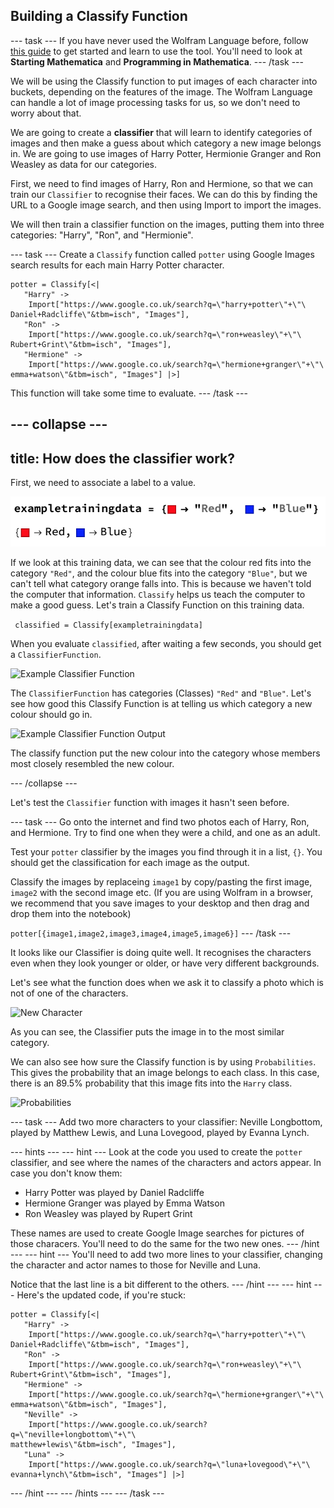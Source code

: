 ##  Building a Classify Function

--- task ---
If you have never used the Wolfram Language before, follow [this guide](https://projects.raspberrypi.org/en/projects/getting-started-with-mathematica) to get started and learn to use the tool. You'll need to look at **Starting Mathematica** and **Programming in Mathematica**.
--- /task ---

We will be using the Classify function to put images of each character into buckets, depending on the features of the image.
The Wolfram Language can handle a lot of image processing tasks for us, so we don't need to worry about that.

We are going to create a **classifier** that will learn to identify categories of images and then make a guess about which category a new image belongs in. We are going to use images of Harry Potter, Hermionie Granger and Ron Weasley as data for our categories.

First, we need to find images of Harry, Ron and Hermione, so that we can train our `Classifier` to recognise their faces. We can do this by finding the URL to a Google image search, and then using Import to import the images.

We will then train a classifier function on the images, putting them into three categories: "Harry", "Ron", and "Hermionie".

--- task ---
Create a `Classify` function called `potter` using Google Images search results for each main Harry Potter character.

```
potter = Classify[<|
   "Harry" -> 
    Import["https://www.google.co.uk/search?q=\"harry+potter\"+\"\
Daniel+Radcliffe\"&tbm=isch", "Images"], 
   "Ron" -> 
    Import["https://www.google.co.uk/search?q=\"ron+weasley\"+\"\
Rubert+Grint\"&tbm=isch", "Images"], 
   "Hermione" -> 
    Import["https://www.google.co.uk/search?q=\"hermione+granger\"+\"\
emma+watson\"&tbm=isch", "Images"] |>]
```

This function will take some time to evaluate.
--- /task ---

--- collapse ---
---
title: How does the classifier work?
---
First, we need to associate a label to a value.

![Example Training Data](images/exampletrainingdata.png)

If we look at this training data, we can see that the colour red fits into the category `"Red"`, and the colour blue fits into the category `"Blue"`, but we can't tell what category orange falls into. This is because we haven't told the computer that information. `Classify` helps us teach the computer to make a good guess. Let's train a Classify Function on this training data.

``` classified = Classify[exampletrainingdata]```

When you evaluate `classified`, after waiting a few seconds, you should get a `ClassifierFunction`.

![Example Classifier Function](images/exampleClassifierFunction.png)

The `ClassifierFunction` has categories (Classes) `"Red"` and `"Blue"`. Let's see how good this Classify Function is at telling us which category a new colour should go in.

![Example Classifier Function Output](images/exampleClassifierOutput.png)

The classify function put the new colour into the category whose members most closely resembled the new colour.

--- /collapse ---

Let's test the `Classifier` function with images it hasn't seen before.

--- task ---
Go onto the internet and find two photos each of Harry, Ron, and Hermione. Try to find one when they were a child, and one as an adult.

Test your `potter` classifier by the images you find through it in a list, `{}`. You should get the classification for each image as the output.

Classify the images by replaceing `image1` by copy/pasting the first image, `image2` with the second image etc. (If you are using Wolfram in a browser, we recommend that you save images to your desktop and then drag and drop them into the notebook)

`potter[{image1,image2,image3,image4,image5,image6}]`
--- /task ---

It looks like our Classifier is doing quite well. It recognises the characters even when they look younger or older, or have very different backgrounds. 

Let's see what the function does when we ask it to classify a photo which is not of one of the characters.

![New Character](images/testsubjects.png)

As you can see, the Classifier puts the image in to the most similar category.

We can also see how sure the Classify function is by using `Probabilities`. This gives the probability that an image belongs to each class. In this case, there is an 89.5% probability that this image fits into the `Harry` class.

![Probabilities](images/probability.png)

--- task ---
Add two more characters to your classifier: Neville Longbottom, played by Matthew Lewis, and Luna Lovegood, played by Evanna Lynch.

--- hints ---
--- hint ---
Look at the code you used to create the `potter` classifier, and see where the names of the characters and actors appear. In case you don't know them:

  + Harry Potter was played by Daniel Radcliffe
  + Hermione Granger was played by Emma Watson
  + Ron Weasley was played by Rupert Grint

These names are used to create Google Image searches for pictures of those characers. You'll need to do the same for the two new ones.
--- /hint ---
--- hint ---
You'll need to add two more lines to your classifier, changing the character and actor names to those for Neville and Luna.

Notice that the last line is a bit different to the others.
--- /hint ---
--- hint ---
Here's the updated code, if you're stuck:
```
potter = Classify[<|
   "Harry" -> 
    Import["https://www.google.co.uk/search?q=\"harry+potter\"+\"\
Daniel+Radcliffe\"&tbm=isch", "Images"], 
   "Ron" -> 
    Import["https://www.google.co.uk/search?q=\"ron+weasley\"+\"\
Rubert+Grint\"&tbm=isch", "Images"], 
   "Hermione" -> 
    Import["https://www.google.co.uk/search?q=\"hermione+granger\"+\"\
emma+watson\"&tbm=isch", "Images"],
   "Neville" -> 
    Import["https://www.google.co.uk/search?q=\"neville+longbottom\"+\"\
matthew+lewis\"&tbm=isch", "Images"],
   "Luna" -> 
    Import["https://www.google.co.uk/search?q=\"luna+lovegood\"+\"\
evanna+lynch\"&tbm=isch", "Images"] |>]
```
--- /hint ---
--- /hints ---
--- /task ---
